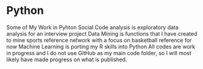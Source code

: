 # Python
Some of My Work in Pyhton
Social Code analysis is exploratory data analysis for an interview project
Data Mining is functions that I have created to mine sports reference network with a focus on basketball reference for now
Machine Learning is porting my R skills into Python
All codes are work in progress and I do not use GitHub as my main code folder, so I will most likely have made progress on what is published.
